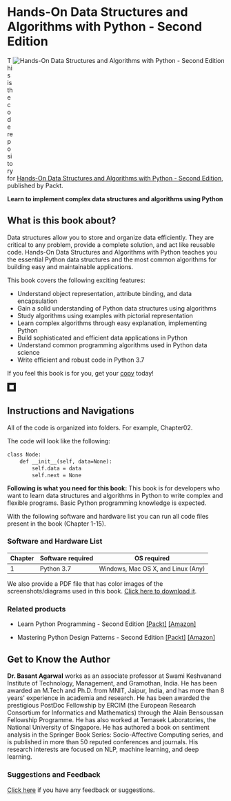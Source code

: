 # Hands-On Data Structures and Algorithms with Python - Second Edition

<a href="https://www.packtpub.com/application-development/hands-data-structures-and-algorithms-python-second-edition?utm_source=github&utm_medium=repository&utm_campaign=9781788995573 "><img src="https://d255esdrn735hr.cloudfront.net/sites/default/files/imagecache/ppv4_main_book_cover/B10007.png" alt="Hands-On Data Structures and Algorithms with Python - Second Edition" height="256px" align="right"></a>

This is the code repository for [Hands-On Data Structures and Algorithms with Python - Second Edition](https://www.packtpub.com/application-development/hands-data-structures-and-algorithms-python-second-edition?utm_source=github&utm_medium=repository&utm_campaign=9781788995573 ), published by Packt.

**Learn to implement complex data structures and algorithms using Python**

## What is this book about?
Data structures allow you to store and organize data efficiently. They are critical to any problem, provide a complete solution, and act like reusable code. Hands-On Data Structures and Algorithms with Python teaches you the essential Python data structures and the most common algorithms for building easy and maintainable applications.

This book covers the following exciting features:
* Understand object representation, attribute binding, and data encapsulation 
* Gain a solid understanding of Python data structures using algorithms 
* Study algorithms using examples with pictorial representation 
* Learn complex algorithms through easy explanation, implementing Python 
* Build sophisticated and efficient data applications in Python 
* Understand common programming algorithms used in Python data science 
* Write efficient and robust code in Python 3.7     

If you feel this book is for you, get your [copy](https://www.amazon.com/dp/1788995570) today!

<a href="https://www.packtpub.com/?utm_source=github&utm_medium=banner&utm_campaign=GitHubBanner"><img src="https://raw.githubusercontent.com/PacktPublishing/GitHub/master/GitHub.png" 
alt="https://www.packtpub.com/" border="5" /></a>

## Instructions and Navigations
All of the code is organized into folders. For example, Chapter02.

The code will look like the following:
```
class Node: 
    def __init__(self, data=None): 
        self.data = data 
        self.next = None
```

**Following is what you need for this book:**
This book is for developers who want to learn data structures and algorithms in Python to write complex and flexible programs. Basic Python programming knowledge is expected.

With the following software and hardware list you can run all code files present in the book (Chapter 1-15).
### Software and Hardware List
| Chapter  | Software required                   | OS required                        |
| -------- | ------------------------------------| -----------------------------------|
| 1        | Python 3.7                          | Windows, Mac OS X, and Linux (Any) |

We also provide a PDF file that has color images of the screenshots/diagrams used in this book. [Click here to download it](https://www.packtpub.com/sites/default/files/downloads/9781788995573_ColorImages.pdf).

### Related products
* Learn Python Programming - Second Edition [[Packt]](https://www.packtpub.com/application-development/learn-python-programming-second-edition?utm_source=github&utm_medium=repository&utm_campaign=9781788996662 ) [[Amazon]](https://www.amazon.com/dp/1788996666)

* Mastering Python Design Patterns - Second Edition [[Packt]](https://www.packtpub.com/application-development/mastering-python-design-patterns-second-edition?utm_source=github&utm_medium=repository&utm_campaign=9781788837484 ) [[Amazon]](https://www.amazon.com/dp/1783989327)


## Get to Know the Author
**Dr. Basant Agarwal**
works as an associate professor at Swami Keshvanand Institute of Technology, Management, and Gramothan, India. He has been awarded an M.Tech and Ph.D. from MNIT, Jaipur, India, and has more than 8 years' experience in academia and research. He has been awarded the prestigious PostDoc Fellowship by ERCIM (the European Research Consortium for Informatics and Mathematics) through the Alain Bensoussan Fellowship Programme. He has also worked at Temasek Laboratories, the National University of Singapore. He has authored a book on sentiment analysis in the Springer Book Series: Socio-Affective Computing series, and is published in more than 50 reputed conferences and journals. His research interests are focused on NLP, machine learning, and deep learning.

### Suggestions and Feedback
[Click here](https://docs.google.com/forms/d/e/1FAIpQLSdy7dATC6QmEL81FIUuymZ0Wy9vH1jHkvpY57OiMeKGqib_Ow/viewform) if you have any feedback or suggestions.

